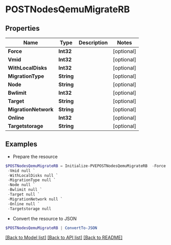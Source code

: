 # POSTNodesQemuMigrateRB
## Properties

Name | Type | Description | Notes
------------ | ------------- | ------------- | -------------
**Force** | **Int32** |  | [optional] 
**Vmid** | **Int32** |  | [optional] 
**WithLocalDisks** | **Int32** |  | [optional] 
**MigrationType** | **String** |  | [optional] 
**Node** | **String** |  | [optional] 
**Bwlimit** | **Int32** |  | [optional] 
**Target** | **String** |  | [optional] 
**MigrationNetwork** | **String** |  | [optional] 
**Online** | **Int32** |  | [optional] 
**Targetstorage** | **String** |  | [optional] 

## Examples

- Prepare the resource
```powershell
$POSTNodesQemuMigrateRB = Initialize-PVEPOSTNodesQemuMigrateRB  -Force null `
 -Vmid null `
 -WithLocalDisks null `
 -MigrationType null `
 -Node null `
 -Bwlimit null `
 -Target null `
 -MigrationNetwork null `
 -Online null `
 -Targetstorage null
```

- Convert the resource to JSON
```powershell
$POSTNodesQemuMigrateRB | ConvertTo-JSON
```

[[Back to Model list]](../README.md#documentation-for-models) [[Back to API list]](../README.md#documentation-for-api-endpoints) [[Back to README]](../README.md)

